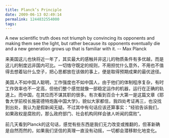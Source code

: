 ```yaml
---
title: Planck’s Principle
date: 2009-06-13 02:49:14
permalink: 1244832554000
tags: 
---
```


<p>A new scientific truth does not triumph by convincing its opponents and making them see the light, but rather because its opponents eventually die and a new generation grows up that is familiar with it. -- Max Planck</p>  <p>来美国这儿也快将近一年了，其实最大的感触并非这儿的物质条件有多优越，而是这儿的制度远非国内可比。一切恪守既定的规则，不用担忧什么意外，不用也不值得去想着钻什么空子，把心思都放在该做的事上，便是取得预期成果的最优途径。</p>  <p>美国人不如中国人聪明，工作强度也不如中国人，由于他们的体制程序复杂，有时工作效率也不一定高，但他们整个感觉就像一部稳定运作的机器，运行在正确的轨道上。而中国，在其位而不谋其职的很多。有次看到百合十大第一是这篇文章《耶鲁大学前校长施密德特炮轰中国大学》，貌似大家都信，我四处考证再三，也没找到出处，我认为是假新闻无疑。不过其中有句话应该还算事实：“经验告诉我们，如果政权是腐败的，那么政府部门、社会机构同样会骇人听闻的腐败”。</p>  <p>前几天看到Planck的这句话，感觉有些东西是我们无力改变或推翻的，但革新确是自然而然的，如果我们坚信的真理一直没有动摇，一切都会潜移默化地变化。</p>
